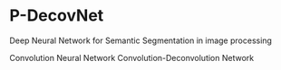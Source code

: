# P-DecovNet
Deep Neural Network for Semantic Segmentation in image processing


Convolution Neural Network
Convolution-Deconvolution Network
